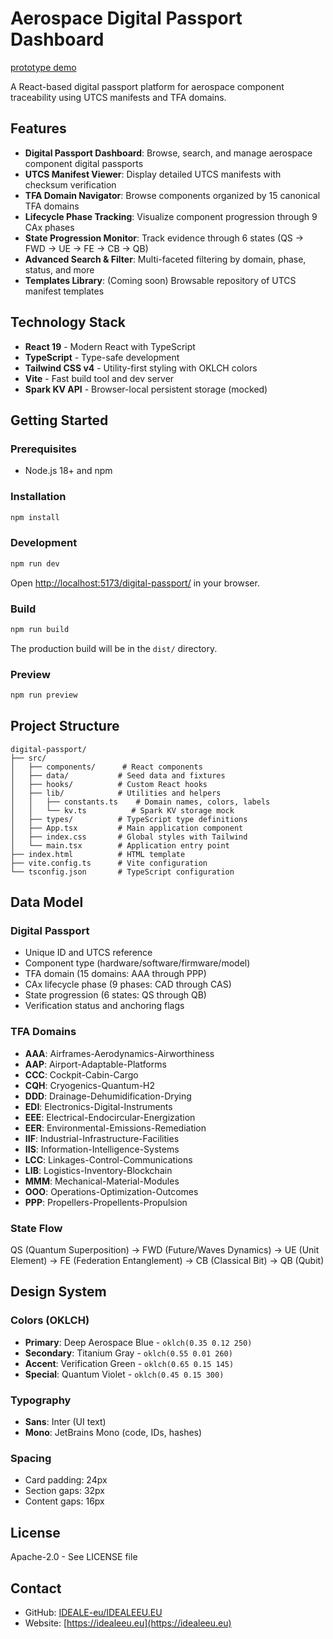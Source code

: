 # Aerospace Digital Passport Dashboard

[prototype demo](https://aerospace-digital-pa--Robbbo-T.github.app)

A React-based digital passport platform for aerospace component traceability using UTCS manifests and TFA domains.

## Features

- **Digital Passport Dashboard**: Browse, search, and manage aerospace component digital passports
- **UTCS Manifest Viewer**: Display detailed UTCS manifests with checksum verification
- **TFA Domain Navigator**: Browse components organized by 15 canonical TFA domains
- **Lifecycle Phase Tracking**: Visualize component progression through 9 CAx phases
- **State Progression Monitor**: Track evidence through 6 states (QS → FWD → UE → FE → CB → QB)
- **Advanced Search & Filter**: Multi-faceted filtering by domain, phase, status, and more
- **Templates Library**: (Coming soon) Browsable repository of UTCS manifest templates

## Technology Stack

- **React 19** - Modern React with TypeScript
- **TypeScript** - Type-safe development
- **Tailwind CSS v4** - Utility-first styling with OKLCH colors
- **Vite** - Fast build tool and dev server
- **Spark KV API** - Browser-local persistent storage (mocked)

## Getting Started

### Prerequisites

- Node.js 18+ and npm

### Installation

```bash
npm install
```

### Development

```bash
npm run dev
```

Open [http://localhost:5173/digital-passport/](http://localhost:5173/digital-passport/) in your browser.

### Build

```bash
npm run build
```

The production build will be in the `dist/` directory.

### Preview

```bash
npm run preview
```

## Project Structure

```
digital-passport/
├── src/
│   ├── components/      # React components
│   ├── data/           # Seed data and fixtures
│   ├── hooks/          # Custom React hooks
│   ├── lib/            # Utilities and helpers
│   │   ├── constants.ts    # Domain names, colors, labels
│   │   └── kv.ts          # Spark KV storage mock
│   ├── types/          # TypeScript type definitions
│   ├── App.tsx         # Main application component
│   ├── index.css       # Global styles with Tailwind
│   └── main.tsx        # Application entry point
├── index.html          # HTML template
├── vite.config.ts      # Vite configuration
└── tsconfig.json       # TypeScript configuration
```

## Data Model

### Digital Passport
- Unique ID and UTCS reference
- Component type (hardware/software/firmware/model)
- TFA domain (15 domains: AAA through PPP)
- CAx lifecycle phase (9 phases: CAD through CAS)
- State progression (6 states: QS through QB)
- Verification status and anchoring flags

### TFA Domains
- **AAA**: Airframes-Aerodynamics-Airworthiness
- **AAP**: Airport-Adaptable-Platforms
- **CCC**: Cockpit-Cabin-Cargo
- **CQH**: Cryogenics-Quantum-H2
- **DDD**: Drainage-Dehumidification-Drying
- **EDI**: Electronics-Digital-Instruments
- **EEE**: Electrical-Endocircular-Energization
- **EER**: Environmental-Emissions-Remediation
- **IIF**: Industrial-Infrastructure-Facilities
- **IIS**: Information-Intelligence-Systems
- **LCC**: Linkages-Control-Communications
- **LIB**: Logistics-Inventory-Blockchain
- **MMM**: Mechanical-Material-Modules
- **OOO**: Operations-Optimization-Outcomes
- **PPP**: Propellers-Propellents-Propulsion

### State Flow
QS (Quantum Superposition) → FWD (Future/Waves Dynamics) → UE (Unit Element) → FE (Federation Entanglement) → CB (Classical Bit) → QB (Qubit)

## Design System

### Colors (OKLCH)
- **Primary**: Deep Aerospace Blue - `oklch(0.35 0.12 250)`
- **Secondary**: Titanium Gray - `oklch(0.55 0.01 260)`
- **Accent**: Verification Green - `oklch(0.65 0.15 145)`
- **Special**: Quantum Violet - `oklch(0.45 0.15 300)`

### Typography
- **Sans**: Inter (UI text)
- **Mono**: JetBrains Mono (code, IDs, hashes)

### Spacing
- Card padding: 24px
- Section gaps: 32px
- Content gaps: 16px

## License

Apache-2.0 - See LICENSE file

## Contact

- GitHub: [IDEALE-eu/IDEALEEU.EU](https://github.com/IDEALE-eu/IDEALEEU.EU)
- Website: [https://idealeeu.eu](https://idealeeu.eu)
